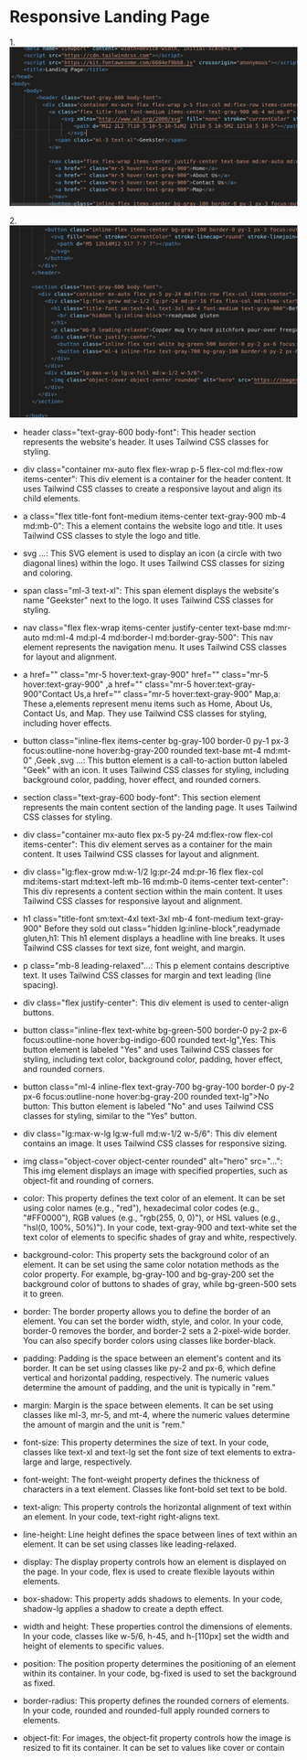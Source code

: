 # Responsive Landing Page




1.![first](s1.png)

2.![second](s2.png)

* header class="text-gray-600 body-font": This header section represents the website's header. It uses Tailwind CSS classes for styling.
* div class="container mx-auto flex flex-wrap p-5 flex-col md:flex-row items-center": This div element is a container for the header content. It uses Tailwind CSS classes to create a responsive layout and align its child elements.
* a class="flex title-font font-medium items-center text-gray-900 mb-4 md:mb-0": This a element contains the website logo and title. It uses Tailwind CSS classes to style the logo and title.
* svg ...: This SVG element is used to display an icon (a circle with two diagonal lines) within the logo. It uses Tailwind CSS classes for sizing and coloring.
* span class="ml-3 text-xl": This span element displays the website's name "Geekster" next to the logo. It uses Tailwind CSS classes for styling.
* nav class="flex flex-wrap items-center justify-center text-base md:mr-auto md:ml-4 md:pl-4 md:border-l md:border-gray-500": This nav element represents the navigation menu. It uses Tailwind CSS classes for layout and alignment.
* a href="" class="mr-5 hover:text-gray-900" href="" class="mr-5 hover:text-gray-900" ,a href="" class="mr-5 hover:text-gray-900"Contact Us,a href="" class="mr-5 hover:text-gray-900" Map,a: These a,elements represent menu items such as Home, About Us, Contact Us, and Map. They use Tailwind CSS classes for styling, including hover effects.
* button class="inline-flex items-center bg-gray-100 border-0 py-1 px-3 focus:outline-none hover:bg-gray-200 rounded text-base mt-4 md:mt-0" ,Geek ,svg ...: This button element is a call-to-action button labeled "Geek" with an icon. It uses Tailwind CSS classes for styling, including background color, padding, hover effect, and rounded corners.
* section class="text-gray-600 body-font": This section element represents the main content section of the landing page. It uses Tailwind CSS classes for styling.
* div class="container mx-auto flex px-5 py-24 md:flex-row flex-col items-center": This div element serves as a container for the main content. It uses Tailwind CSS classes for layout and alignment.
* div class="lg:flex-grow md:w-1/2 lg:pr-24 md:pr-16 flex flex-col md:items-start md:text-left mb-16 md:mb-0 items-center text-center": This div represents a content section within the main content. It uses Tailwind CSS classes for responsive layout and alignment.
* h1 class="title-font sm:text-4xl text-3xl mb-4 font-medium text-gray-900" Before they sold out class="hidden lg:inline-block",readymade gluten,h1: This h1 element displays a headline with line breaks. It uses Tailwind CSS classes for text size, font weight, and margin.
* p class="mb-8 leading-relaxed"...: This p element contains descriptive text. It uses Tailwind CSS classes for margin and text leading (line spacing).
* div class="flex justify-center": This div element is used to center-align buttons.
* button class="inline-flex text-white bg-green-500 border-0 py-2 px-6 focus:outline-none hover:bg-indigo-600 rounded text-lg",Yes: This button element is labeled "Yes" and uses Tailwind CSS classes for styling, including text color, background color, padding, hover effect, and rounded corners.
* button class="ml-4 inline-flex text-gray-700 bg-gray-100 border-0 py-2 px-6 focus:outline-none hover:bg-gray-200 rounded text-lg">No button: This button element is labeled "No" and uses Tailwind CSS classes for styling, similar to the "Yes" button.
* div class="lg:max-w-lg lg:w-full md:w-1/2 w-5/6": This div element contains an image. It uses Tailwind CSS classes for responsive sizing.
* img class="object-cover object-center rounded" alt="hero" src="...": This img element displays an image with specified properties, such as object-fit and rounding of corners.

* color: This property defines the text color of an element. It can be set using color names (e.g., "red"), hexadecimal color codes (e.g., "#FF0000"), RGB values (e.g., "rgb(255, 0, 0)"), or HSL values (e.g., "hsl(0, 100%, 50%)"). In your code, text-gray-900 and text-white set the text color of elements to specific shades of gray and white, respectively.
* background-color: This property sets the background color of an element. It can be set using the same color notation methods as the color property. For example, bg-gray-100 and bg-gray-200 set the background color of buttons to shades of gray, while bg-green-500 sets it to green.
* border: The border property allows you to define the border of an element. You can set the border width, style, and color. In your code, border-0 removes the border, and border-2 sets a 2-pixel-wide border. You can also specify border colors using classes like border-black.
* padding: Padding is the space between an element's content and its border. It can be set using classes like py-2 and px-6, which define vertical and horizontal padding, respectively. The numeric values determine the amount of padding, and the unit is typically in "rem."
* margin: Margin is the space between elements. It can be set using classes like ml-3, mr-5, and mt-4, where the numeric values determine the amount of margin and the unit is "rem."
* font-size: This property determines the size of text. In your code, classes like text-xl and text-lg set the font size of text elements to extra-large and large, respectively.
* font-weight: The font-weight property defines the thickness of characters in a text element. Classes like font-bold set text to be bold.
* text-align: This property controls the horizontal alignment of text within an element. In your code, text-right right-aligns text.
* line-height: Line height defines the space between lines of text within an element. It can be set using classes like leading-relaxed.
* display: The display property controls how an element is displayed on the page. In your code, flex is used to create flexible layouts within elements.
* box-shadow: This property adds shadows to elements. In your code, shadow-lg applies a shadow to create a depth effect.
* width and height: These properties control the dimensions of elements. In your code, classes like w-5/6, h-45, and h-[110px] set the width and height of elements to specific values.
* position: The position property determines the positioning of an element within its container. In your code, bg-fixed is used to set the background as fixed.
* border-radius: This property defines the rounded corners of elements. In your code, rounded and rounded-full apply rounded corners to elements.
* object-fit: For images, the object-fit property controls how the image is resized to fit its container. It can be set to values like cover or contain
